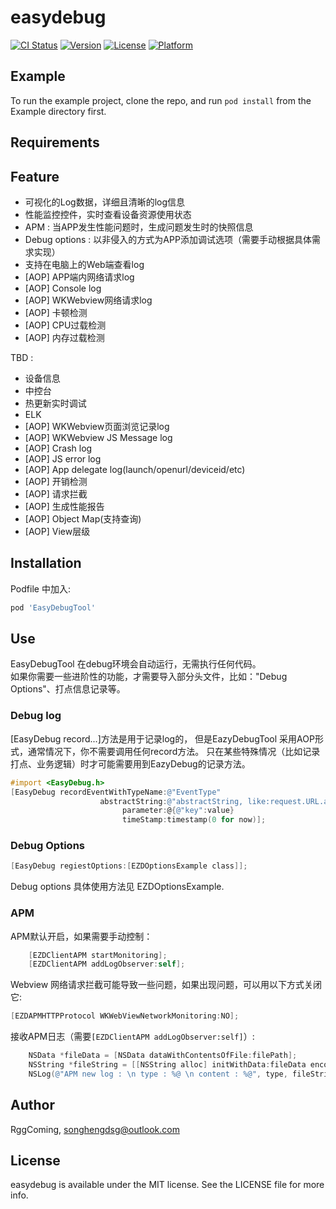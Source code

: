 # easydebug

[![CI Status](https://img.shields.io/travis/Song/easydebug.svg?style=flat)](https://travis-ci.org/Song/easydebug)
[![Version](https://img.shields.io/cocoapods/v/easydebug.svg?style=flat)](https://cocoapods.org/pods/easydebug)
[![License](https://img.shields.io/cocoapods/l/easydebug.svg?style=flat)](https://cocoapods.org/pods/easydebug)
[![Platform](https://img.shields.io/cocoapods/p/easydebug.svg?style=flat)](https://cocoapods.org/pods/easydebug)

## Example

To run the example project, clone the repo, and run `pod install` from the Example directory first.

## Requirements

## Feature

- 可视化的Log数据，详细且清晰的log信息
- 性能监控控件，实时查看设备资源使用状态
- APM : 当APP发生性能问题时，生成问题发生时的快照信息
- Debug options : 以非侵入的方式为APP添加调试选项（需要手动根据具体需求实现）
- 支持在电脑上的Web端查看log
- [AOP] APP端内网络请求log
- [AOP] Console log
- [AOP] WKWebview网络请求log
- [AOP] 卡顿检测
- [AOP] CPU过载检测
- [AOP] 内存过载检测

TBD :
- 设备信息
- 中控台
- 热更新实时调试
- ELK
- [AOP] WKWebview页面浏览记录log
- [AOP] WKWebview JS Message log
- [AOP] Crash log
- [AOP] JS error log
- [AOP] App delegate log(launch/openurl/deviceid/etc)
- [AOP] 开销检测
- [AOP] 请求拦截
- [AOP] 生成性能报告
- [AOP] Object Map(支持查询)
- [AOP] View层级

## Installation

Podfile 中加入:

```ruby
pod 'EasyDebugTool'
```

## Use
EasyDebugTool 在debug环境会自动运行，无需执行任何代码。  
如果你需要一些进阶性的功能，才需要导入部分头文件，比如："Debug Options"、打点信息记录等。

### Debug log
[EasyDebug record...]方法是用于记录log的， 但是EazyDebugTool 采用AOP形式，通常情况下，你不需要调用任何record方法。 只在某些特殊情况（比如记录打点、业务逻辑）时才可能需要用到EazyDebug的记录方法。

```Objective-C
#import <EasyDebug.h> 
[EasyDebug recordEventWithTypeName:@"EventType" 
                    abstractString:@"abstractString, like:request.URL.absoluteString" 
                         parameter:@{@"key":value} 
                         timeStamp:timestamp(0 for now)];
``` 

### Debug Options
```Objective-C
[EasyDebug regiestOptions:[EZDOptionsExample class]];
``` 
Debug options 具体使用方法见 EZDOptionsExample.

### APM
APM默认开启，如果需要手动控制： 
```Objective-C
    [EZDClientAPM startMonitoring];
    [EZDClientAPM addLogObserver:self];
```
Webview 网络请求拦截可能导致一些问题，如果出现问题，可以用以下方式关闭它:
```Objective-C
[EZDAPMHTTPProtocol WKWebViewNetworkMonitoring:NO];
```
接收APM日志（需要```[EZDClientAPM addLogObserver:self]```）: 
```Objective-C
    NSData *fileData = [NSData dataWithContentsOfFile:filePath];
    NSString *fileString = [[NSString alloc] initWithData:fileData encoding:NSUTF8StringEncoding];
    NSLog(@"APM new log : \n type : %@ \n content : %@", type, fileString);
```

## Author

RggComing, songhengdsg@outlook.com

## License

easydebug is available under the MIT license. See the LICENSE file for more info.
